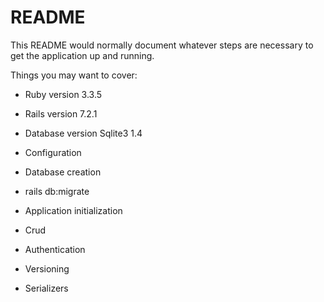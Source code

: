 # README

This README would normally document whatever steps are necessary to get the
application up and running.

Things you may want to cover:

* Ruby version 3.3.5
* Rails version 7.2.1
* Database version Sqlite3 1.4

* Configuration

* Database creation
* rails db:migrate

* Application initialization
* Crud
* Authentication
* Versioning
* Serializers


